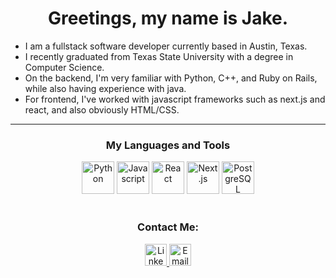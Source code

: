 <h1 align="center">Greetings, my name is Jake.</h1>

* I am a fullstack software developer currently based in Austin, Texas.
* I recently graduated from Texas State University with a degree in Computer Science.
* On the backend, I'm very familiar with Python, C++, and Ruby on Rails, while also having experience with java.
* For frontend, I've worked with javascript frameworks such as next.js and react, and also obviously HTML/CSS.


<hr />

<h3 align="center">My Languages and Tools </h3>
<div align="center">
	<img alt="Python" src="https://raw.githubusercontent.com/jtj60/landing-page/main/Python.png" width="52" />
	<img alt="Javascript" src="https://raw.githubusercontent.com/jtj60/landing-page/main/Javascript.png" width="52" />
	<a href="https://reactjs.org/"><img alt="React" src="https://raw.githubusercontent.com/jtj60/landing-page/main/React.js.png" width="52" /></a>
	<a href="https://nextjs.org/"><img alt="Next.js" src="https://raw.githubusercontent.com/jtj60/landing-page/main/Next.js.png" width="52" /></a>
	<a href="https://www.postgresql.org/"><img alt="PostgreSQL" src="https://raw.githubusercontent.com/jtj60/landing-page/main/PostgreSQL.png" width="52" /></a>
	<!-- React-Flow -->
</div>

<br />

<h3 align="center">Contact Me: </h3>
<div align="center">
<a target="blank" href="https://linkedin.com/in/jacob---johnson">
	<img src="https://raw.githubusercontent.com/jtj60/landing-page/main/Linkedin.png" width="35" alt="Linkedin Logo"/>
</a>
<a href="mailto:jaketjohnson97@gmail.com">
	<img src="https://raw.githubusercontent.com/jtj60/landing-page/main/Email.png" width="35" alt="Email Logo"/>
</a>
</div>
